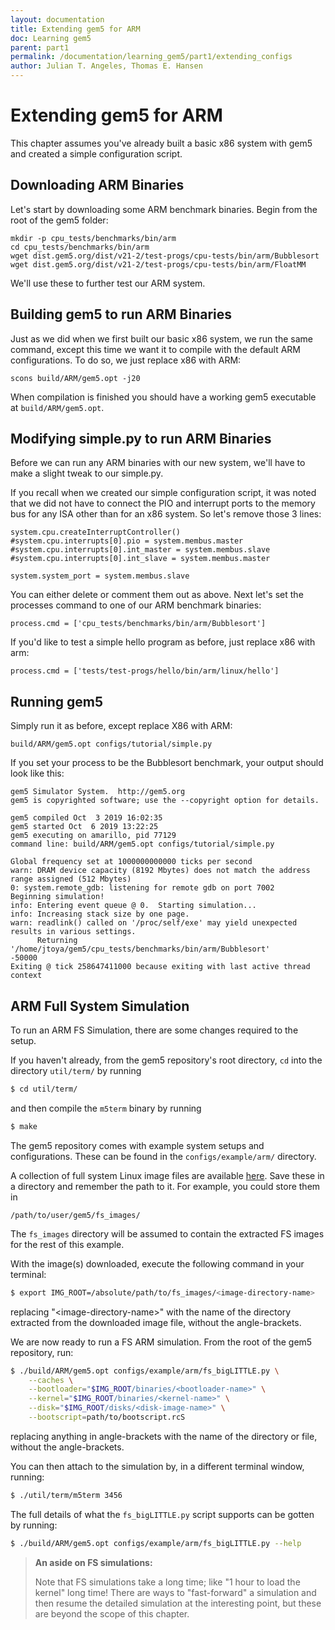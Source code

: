 ```yaml
---
layout: documentation
title: Extending gem5 for ARM
doc: Learning gem5
parent: part1
permalink: /documentation/learning_gem5/part1/extending_configs
author: Julian T. Angeles, Thomas E. Hansen
---
```


Extending gem5 for ARM
======================

This chapter assumes you've already built a basic x86 system with
gem5 and created a simple configuration script.

Downloading ARM Binaries
------------------------

Let's start by downloading some ARM benchmark binaries. Begin
from the root of the gem5 folder:

```
mkdir -p cpu_tests/benchmarks/bin/arm
cd cpu_tests/benchmarks/bin/arm
wget dist.gem5.org/dist/v21-2/test-progs/cpu-tests/bin/arm/Bubblesort
wget dist.gem5.org/dist/v21-2/test-progs/cpu-tests/bin/arm/FloatMM
```

We'll use these to further test our ARM system.

Building gem5 to run ARM Binaries
---------------------------------

Just as we did when we first built our basic x86 system, we run
the same command, except this time we want it to compile with the
default ARM configurations. To do so, we just replace x86 with ARM:  

```
scons build/ARM/gem5.opt -j20
```

When compilation is finished you should have a working gem5 executable
at `build/ARM/gem5.opt`.

Modifying simple.py to run ARM Binaries
---------------------------------------

Before we can run any ARM binaries with our new system, we'll have
to make a slight tweak to our simple.py.

If you recall when we created our simple configuration script, it was
noted that we did not have to connect the PIO and interrupt ports to
the memory bus for any ISA other than for an x86 system. So let's
remove those 3 lines:

```
system.cpu.createInterruptController()
#system.cpu.interrupts[0].pio = system.membus.master
#system.cpu.interrupts[0].int_master = system.membus.slave
#system.cpu.interrupts[0].int_slave = system.membus.master

system.system_port = system.membus.slave
```

You can either delete or comment them out as above. Next let's set
the processes command to one of our ARM benchmark binaries:

```
process.cmd = ['cpu_tests/benchmarks/bin/arm/Bubblesort']
```

If you'd like to test a simple hello program as before, just
replace x86 with arm:

```
process.cmd = ['tests/test-progs/hello/bin/arm/linux/hello']
```

Running gem5
------------

Simply run it as before, except replace X86 with ARM:

```
build/ARM/gem5.opt configs/tutorial/simple.py
```

If you set your process to be the Bubblesort benchmark, your
output should look like this:

```
gem5 Simulator System.  http://gem5.org
gem5 is copyrighted software; use the --copyright option for details.

gem5 compiled Oct  3 2019 16:02:35
gem5 started Oct  6 2019 13:22:25
gem5 executing on amarillo, pid 77129
command line: build/ARM/gem5.opt configs/tutorial/simple.py

Global frequency set at 1000000000000 ticks per second
warn: DRAM device capacity (8192 Mbytes) does not match the address range assigned (512 Mbytes)
0: system.remote_gdb: listening for remote gdb on port 7002
Beginning simulation!
info: Entering event queue @ 0.  Starting simulation...
info: Increasing stack size by one page.
warn: readlink() called on '/proc/self/exe' may yield unexpected results in various settings.
      Returning '/home/jtoya/gem5/cpu_tests/benchmarks/bin/arm/Bubblesort'
-50000
Exiting @ tick 258647411000 because exiting with last active thread context
```

ARM Full System Simulation
--------------------------
To run an ARM FS Simulation, there are some changes required to the setup.

If you haven't already, from the gem5 repository's root directory, `cd` into
the directory `util/term/` by running

```bash
$ cd util/term/
```

and then compile the `m5term` binary by running

```bash
$ make
```

The gem5 repository comes with example system setups and configurations. These
can be found in the `configs/example/arm/` directory.

A collection of full system Linux image files are available
[here](https://www.gem5.org/documentation/general_docs/fullsystem/guest_binaries).
Save these in a directory and remember the path to it. For example, you could
store them in

```
/path/to/user/gem5/fs_images/
```

The `fs_images` directory will be assumed to contain the extracted FS images
for the rest of this example.

With the image(s) downloaded, execute the following command in your terminal:

```bash
$ export IMG_ROOT=/absolute/path/to/fs_images/<image-directory-name>
```

replacing "\<image-directory-name\>" with the name of the directory extracted
from the downloaded image file, without the angle-brackets.

We are now ready to run a FS ARM simulation. From the root of the gem5
repository, run:

```bash
$ ./build/ARM/gem5.opt configs/example/arm/fs_bigLITTLE.py \
    --caches \
    --bootloader="$IMG_ROOT/binaries/<bootloader-name>" \
    --kernel="$IMG_ROOT/binaries/<kernel-name>" \
    --disk="$IMG_ROOT/disks/<disk-image-name>" \
    --bootscript=path/to/bootscript.rcS
```

replacing anything in angle-brackets with the name of the directory or file,
without the angle-brackets.

You can then attach to the simulation by, in a different terminal window,
running:

```bash
$ ./util/term/m5term 3456
```

The full details of what the `fs_bigLITTLE.py` script supports can be gotten by
running:

```bash
$ ./build/ARM/gem5.opt configs/example/arm/fs_bigLITTLE.py --help
```

> **An aside on FS simulations:**
>
> Note that FS simulations take a long time; like "1 hour to load the kernel"
> long time! There are ways to "fast-forward" a simulation and then resume the
> detailed simulation at the interesting point, but these are beyond the scope
> of this chapter.

